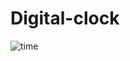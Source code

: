 # Digital-clock

![time](https://user-images.githubusercontent.com/87254961/126250980-bb40d78c-a6aa-4f5d-a203-50d46be264c1.png)
